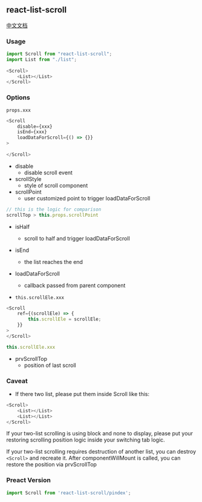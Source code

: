 ## react-list-scroll

[中文文档](/README_ZH.md)

###  Usage
```javascript
import Scroll from "react-list-scroll";
import List from "./list";
 
<Scroll>
    <List></List>
</Scroll>
```

### Options

`props.xxx`

```javascript
<Scroll
    disable={xxx}
    isEnd={xxx}
    loadDataForScroll={() => {}}
>
 
</Scroll>
```
* disable
	- disable scroll event
* scrollStyle
	- style of scroll component
* scrollPoint
	- user customized point to trigger loadDataForScroll
```javascript
// this is the logic for comparison 
scrollTop > this.props.scrollPoint
```
* isHalf
	- scroll to half and trigger loadDataForScroll
* isEnd
	- the list reaches the end
* loadDataForScroll
	- callback passed from parent component

* `this.scrollEle.xxx`

```javascript
<Scroll
	ref={(scrollEle) => {
		this.scrollEle = scrollEle;
	}}
>
</Scroll>

this.scrollEle.xxx
```

* prvScrollTop
	- position of last scroll



### Caveat
* If there two list, please put them inside Scroll like this:

```javascript
<Scroll>
	<List></List>
	<List></List>
</Scroll>
```

If your two-list scrolling is using block and none to display, please put your restoring scrolling position logic inside your switching tab logic.

If your two-list scrolling requires destruction of another list, you can destroy `<Scroll>` and recreate it. After componentWillMount is called, you can restore the position via prvScrollTop

### Preact Version

```javascript
import Scroll from 'react-list-scroll/pindex';
```
